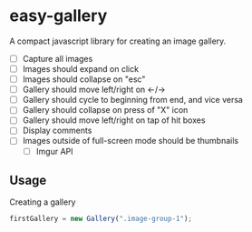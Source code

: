 # easy-gallery
A compact javascript library for creating an image gallery.

- [ ] Capture all images
- [ ] Images should expand on click
- [ ] Images should collapse on "esc"
- [ ] Gallery should move left/right on ←/→
- [ ] Gallery should cycle to beginning from end, and vice versa
- [ ] Gallery should collapse on press of "X" icon
- [ ] Gallery should move left/right on tap of hit boxes
- [ ] Display comments
- [ ] Images outside of full-screen mode should be thumbnails
  - [ ] Imgur API

## Usage

Creating a gallery

```javascript
firstGallery = new Gallery(".image-group-1");
```

